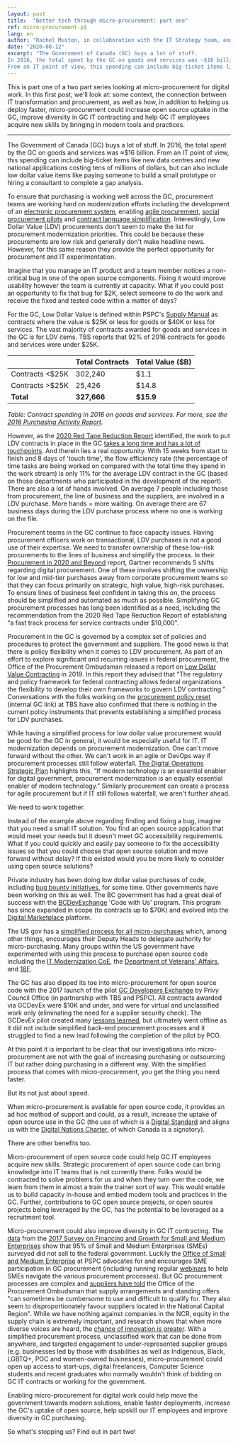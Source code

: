 ```yaml
---
layout: post
title:  "Better tech through micro-procurement: part one"
ref: micro-procurement-p1
lang: en
author: "Rachel Muston, in collaboration with the IT Strategy team, and procurement experts at ESDC, TBS and PSPC as well as open source experts at CDS"
date: "2020-08-12"
excerpt: "The Government of Canada (GC) buys a lot of stuff.
In 2016, the total spent by the GC on goods and services was ~$16 billion.
From an IT point of view, this spending can include big-ticket items like new data centres and new national applications costing tens of millions of dollars, but can also include low dollar value items like paying someone to build a small prototype over the course of a few days. This is part one of a series looking at how micro-procurements can bring IT and procurement folks together to enable agile, rapid, and scalable digital work."
---
```

<!--markdownlint-disable MD033-->
This is part one of a two part series looking at micro-procurement for digital work.
In this first post, we'll look at: some context, the connection between IT transformation and procurement, as well as how, in addition to helping us deploy faster, micro-procurement could increase open source uptake in the GC, improve diversity in GC IT contracting and help GC IT employees acquire new skills by bringing in modern tools and practices.

***

The Government of Canada (GC) buys a lot of stuff.
In 2016, the total spent by the GC on goods and services was ≈$16 billion.
From an IT point of view, this spending can include big-ticket items like new data centres and new national applications costing tens of millions of dollars, but can also include low dollar value items like paying someone to build a small prototype or hiring a consultant to complete a gap analysis.

To ensure that purchasing is working well across the GC, procurement teams are working hard on modernization efforts including the
development of an [electronic procurement system](https://buyandsell.gc.ca/initiatives-and-programs/the-electronic-procurement-solution/about), enabling [agile procurement](https://www.tpsgc-pwgsc.gc.ca/app-acq/ma-bb/appagile-proagile-eng.html), [social procurement pilots](https://buyandsell.gc.ca/procurement-data/tender-notice/PW-18-00828087) and [contract language simplification](https://www.tpsgc-pwgsc.gc.ca/app-acq/ma-bb/simpcont-simpcont-eng.html).
Interestingly, Low Dollar Value (LDV) procurements don't seem to make the list for procurement modernization priorities.
This could be because these procurements are low risk and generally don't make headline news.
However, for this same reason they provide the perfect opportunity for procurement and IT experimentation.

<p class="tab">
  Imagine that you manage an IT product and a team member notices a non-critical bug in one of the open source components.
  Fixing it would improve usability however the team is currently at capacity.
  What if you could post an opportunity to fix that bug for $2K, select someone to do the work and receive the fixed and tested code within a matter of days?
</p>

For the GC, Low Dollar Value is defined within PSPC's [Supply Manual](https://buyandsell.gc.ca/policy-and-guidelines/supply-manual/section/3/60) as contracts where the value is $25K or less for goods or $40K or less for services.
The vast majority of contracts awarded for goods and services in the GC is for LDV items.
TBS reports that 92% of 2016 contracts for goods and services were under $25K.

|                 | **Total Contracts** | **Total Value ($B)** |
|-----------------|-------------------|--------------------|
| Contracts <$25K |         302,240   | $1.1               |
| Contracts >$25K |          25,426   | $14.8              |
| **Total**       |     **327,666**   | **$15.9**          |

*Table: Contract spending in 2016 on goods and services.
For more, see the [2016 Purchasing Activity Report](https://www.canada.ca/en/treasury-board-secretariat/corporate/reports/contracting-data/2016-purchasing-activity-report.html).*

However, as the [2020 Red Tape Reduction Report](https://internal-red-tape-reduction-report.github.io/) identified, the work to put LDV contracts in place in the GC [takes a long time and has a lot of touchpoints](https://internal-red-tape-reduction-report.github.io/img/022-2.jpg).
And therein lies a real opportunity.
With 15 weeks from start to finish and 8 days of 'touch time', the flow efficiency rate (the percentage of time tasks are being worked on compared with the total time they spend in the work stream) is only 11% for the average LDV contract in the GC (based on those departments who participated in the development of the report).
There are also a lot of hands involved.
On average 7 people including those from procurement, the line of business and the suppliers, are involved in a LDV purchase.
More hands = more waiting.
On average there are 67 business days during the LDV purchase process where no one is working on the file.

Procurement teams in the GC continue to face capacity issues.
Having procurement officers work on transactional, LDV purchases is not a good use of their expertise.
We need to transfer ownership of these low-risk procurements to the lines of business and simplify the process.
In their [Procurement in 2020 and Beyond](https://www.gartner.com/en/procurement-operations/trends/procurement-in-2020?) report, Gartner recommends 5 shifts regarding digital procurement.
One of these involves shifting the ownership for low and mid-tier purchases away from corporate procurement teams so that they can focus primarily on strategic, high value, high-risk purchases.
To ensure lines of business feel confident in taking this on, the process should be simplified and automated as much as possible.
Simplifying GC procurement processes has long been identified as a need, including the recommendation from the 2020 Red Tape Reduction Report of establishing “a fast track process for service contracts under $10,000”.

Procurement in the GC is governed by a complex set of policies and procedures to protect the government and suppliers. The good news is that there is policy flexibility when it comes to LDV procurement. As part of an effort to explore significant and recurring issues in federal procurement, the Office of the Procurement Ombudsman released a report on [Low Dollar Value Contracting](http://opo-boa.gc.ca/documents/faiblevaleur-dollarvalue-eng.pdf) in 2019.
In this report they advised that “The regulatory and policy framework for federal contracting allows federal organizations the flexibility to develop their own frameworks to govern LDV contracting.”  Conversations with the folks working on the [procurement policy reset](https://www.gcpedia.gc.ca/wiki/Procurement_Policy_Division,_Treasury_Board_of_Canada_Secretariat/Policy_Suite_Reset) (internal GC link) at TBS have also confirmed that there is nothing in the current policy instruments that prevents establishing a simplified process for LDV purchases.

While having a simplified process for low dollar value procurement would be good for the GC in general, it would be especially useful for IT.
IT modernization depends on procurement modernization.
One can't move forward without the other.
We can't work in an agile or DevOps way if procurement processes still follow waterfall.
[The Digital Operations Strategic Plan](https://www.canada.ca/en/government/system/digital-government/digital-operations-strategic-plan-2018-2022.html) highlights this, “If modern technology is an essential enabler for digital government, procurement modernization is an equally essential enabler of modern technology.”
Similarly procurement can create a process for agile procurement but if IT still follows waterfall, we aren't further ahead.

We need to work together.

<p class="tab">
  Instead of the example above regarding finding and fixing a bug, imagine that you need a small IT solution.
  You find an open source application that would meet your needs but it doesn't meet GC accessibility requirements.
  What if you could quickly and easily pay someone to fix the accessibility issues so that you could choose that open source solution and move forward without delay?
  If this existed would you be more likely to consider using open source solutions?
</p>

Private industry has been doing low dollar value purchases of code, including [bug bounty initiatives](https://www.itworldcanada.com/article/bug-bounty-programs-growing-stronger/413203), for some time.
Other governments have been working on this as well.
The BC government has had a great deal of success with the [BCDevExchange](https://bcdevexchange.org/) 'Code with Us' program.
This program has since expanded in scope (to contracts up to $70K) and evolved into the [Digital Marketplace](https://digital.gov.bc.ca/marketplace) platform.

The US gov has a [simplified process for all micro-purchases](https://acquisition.gov/content/part-13-simplified-acquisition-procedures#i1111868) which, among other things, encourages their Deputy Heads to delegate authority for micro-purchasing.
Many groups within the US government have experimented with using this process to purchase open source code including the [IT Modernization CoE](https://digital.gov/2020/04/24/experimenting-with-micropurchase-threshold/), the [Department of Veterans' Affairs](https://github.com/department-of-veterans-affairs/VA-Micropurchase-Repo), and [18F](https://github.com/18f/micropurchase-archive).

The GC has also dipped its toe into micro-procurement for open source code with the 2017 launch of the pilot [GC Developers Exchange](https://github.com/canada-ca/devex) by Privy Council Office (in partnership with TBS and PSPC).
All contracts awarded via GCDevEx were $10K and under, and were for virtual and unclassified work only (eliminating the need for a supplier security check).
The GCDevEx pilot created many [lessons learned](https://github.com/canada-ca/devex/issues/51), but ultimately went offline as it did not include simplified back-end procurement processes and it struggled to find a new lead following the completion of the pilot by PCO.

At this point it is important to be clear that our investigations into micro-procurement are not with the goal of increasing purchasing or outsourcing IT but rather doing purchasing in a different way.
With the simplified process that comes with micro-procurement, you get the thing you need faster.

But its not just about speed.

When micro-procurement is available for open source code, it provides an ad hoc method of support and could, as a result, increase the uptake of open source use in the GC (the use of which is a [Digital Standard](https://www.canada.ca/en/government/system/digital-government/government-canada-digital-standards.html) and aligns us with the [Digital Nations Charter](https://www.canada.ca/en/government/system/digital-government/improving-digital-services/digital9charter.html), of which Canada is a signatory).

There are other benefits too.

Micro-procurement of open source code could help GC IT employees acquire new skills.
Strategic procurement of open source code can bring knowledge into IT teams that is not currently there.
Folks would be contracted to solve problems for us and when they turn over the code, we learn from them in almost a train the trainer sort of way.
This would enable us to build capacity in-house and embed modern tools and practices in the GC.
Further, contributions to GC open source projects, or open source projects being leveraged by the GC, has the potential to be leveraged as a recruitment tool.

Micro-procurement could also improve diversity in GC IT contracting.
The [data](https://www.ic.gc.ca/eic/site/061.nsf/vwapj/SFGSME-EFCPME_2017_eng_public.pdf/$file/SFGSME-EFCPME_2017_eng_public.pdf) from the [2017 Survey on Financing and Growth for Small and Medium Enterprises](https://www150.statcan.gc.ca/n1/daily-quotidien/181116/dq181116c-eng.htm) show that 95% of Small and Medium Enterprises (SMEs) surveyed did not sell to the federal government.
Luckily the [Office of Small and Medium Enterprise](https://www.tpsgc-pwgsc.gc.ca/app-acq/pme-sme/index-eng.html) at PSPC advocates for and encourages SME participation in GC procurement (including running regular [webinars](https://buyandsell.gc.ca/event-calendar) to help SMEs navigate the various procurement processes).
But GC procurement processes are complex and [suppliers have told](http://opo-boa.gc.ca/rapports-reports/2017-2018/index-eng.html) the Office of the Procurement Ombudsman that supply arrangements and standing offers "can sometimes be cumbersome to use and difficult to qualify for.
They also seem to disproportionately favour suppliers located in the National Capital Region".
While we have nothing against companies in the NCR, equity in the supply chain is extremely important, and research shows that when more diverse voices are heard, the [chance of innovation is greater](https://hbr.org/2013/12/how-diversity-can-drive-innovation).
With a simplified procurement process, unclassified work that can be done from anywhere, and targeted engagement to under-represented supplier groups (e.g. businesses led by those with disabilities as well as Indigenous, Black, LGBTQ+, POC and women-owned businesses), micro-procurement could open up access to start-ups, digital freelancers, Computer Science students and recent graduates who normally wouldn't think of bidding on GC IT contracts or working for the government.

Enabling micro-procurement for digital work could help move the government towards modern solutions, enable faster deployments, increase the GC's uptake of open source, help upskill our IT employees and improve diversity in GC purchasing.

So what's stopping us? Find out in part two!
